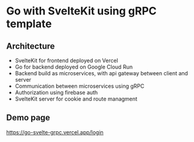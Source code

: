# Go with SvelteKit using gRPC template

## Architecture
- SvelteKit for frontend deployed on Vercel
- Go for backend deployed on Google Cloud Run
- Backend build as microservices, with api gateway between client and server
- Communication between microservices using gRPC
- Authorization using firebase auth
- SvelteKit server for cookie and route managment

## Demo page
https://go-svelte-grpc.vercel.app/login
